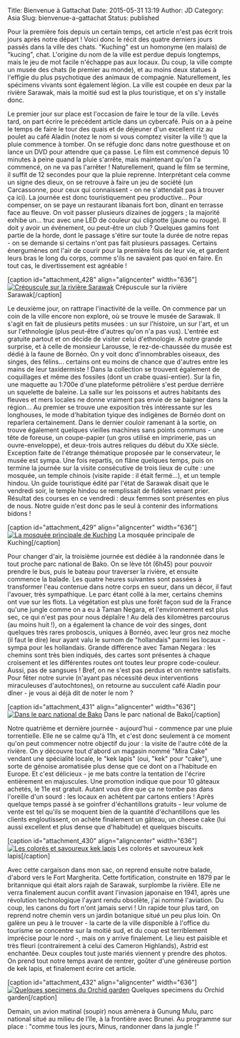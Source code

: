 Title: Bienvenue à Gattachat
Date: 2015-05-31 13:19
Author: JD
Category: Asia
Slug: bienvenue-a-gattachat
Status: published

Pour la première fois depuis un certain temps, cet article n'est pas
écrit trois jours après notre départ ! Voici donc le récit des quatre
derniers jours passés dans la ville des chats. "Kuching" est un homonyme
(en malais) de "kucing", chat. L'origine du nom de la ville est perdue
depuis longtemps, mais le jeu de mot facile n'échappe pas aux locaux. Du
coup, la ville compte un musée des chats (le premier au monde), et au
moins deux statues à l'effigie du plus psychotique des animaux de
compagnie. Naturellement, les spécimens vivants sont également légion.
La ville est coupée en deux par la rivière Sarawak, mais la moitié sud
est la plus touristique, et on s'y installe donc.

<!-- PELICAN_END_SUMMARY -->

Le premier jour sur place est l'occasion de faire le tour de la ville.
Levés tard, on part écrire le précédent article dans un cybercafé. Puis
on a à peine le temps de faire le tour des quais et de déjeuner d'un
excellent riz au poulet au café Aladin (notez le nom si vous comptez
visiter la ville !) que la pluie commence à tomber. On se réfugie donc
dans notre guesthouse et on lance un DVD pour attendre que ça passe. Le
film est commencé depuis 10 minutes à peine quand la pluie s'arrête,
mais maintenant qu'on l'a commencé, on ne va pas l'arrêter !
Naturellement, quand le film se termine, il suffit de 12 secondes pour
que la pluie reprenne. Interprétant cela comme un signe des dieux, on se
retrouve à faire un jeu de société (un Carcassonne, pour ceux qui
connaissent - on ne s'attendait pas à trouver ça ici). La journée est
donc touristiquement peu productive... Pour compenser, on se paye un
restaurant libanais fort bon, dînant en terrasse face au fleuve. On voit
passer plusieurs dizaines de joggers ; la majorité exhibe un... truc
avec une LED de couleur qui clignotte (jaune ou rouge). Il doit y avoir
un événement, ou peut-être un club ? Quelques gamins font partie de la
horde, dont le passage s'étire sur toute la durée de notre repas - on se
demande si certains n'ont pas fait plusieurs passages. Certains
énergumènes ont l'air de courir pour la première fois de leur vie, et
gardent leurs bras le long du corps, comme s'ils ne savaient pas quoi en
faire. En tout cas, le divertissement est agréable !

[caption id="attachment\_428" align="aligncenter"
width="636"][![Crépuscule sur la rivière
Sarawak](https://astridetjdenasie.files.wordpress.com/2015/05/sam_5887.jpg?w=636)](https://astridetjdenasie.files.wordpress.com/2015/05/sam_5887.jpg)
Crépuscule sur la rivière Sarawak[/caption]

Le deuxième jour, on rattrape l'inactivité de la veille. On commence par
un coin de la ville encore non exploré, où se trouve le musée de
Sarawak. Il s'agit en fait de plusieurs petits musées : un sur
l'histoire, un sur l'art, et un sur l'ethnologie (plus peut-être
d'autres qu'on n'a pas vus). L'entrée est gratuite partout et on décide
de visiter celui d'ethnologie. A notre grande surprise, et à celle de
monsieur Larousse, le rez-de-chaussée du musée est dédié à la faune de
Bornéo. On y voit donc d'innombrables oiseaux, des singes, des félins...
certains ont eu moins de chance que d'autres entre les mains de leur
taxidermiste ! Dans la collection se trouvent également de coquillages
et même des fossiles (dont un crabe quasi-entier). Sur la fin, une
maquette au 1:700e d'une plateforme pétrolière s'est perdue derrière un
squelette de baleine. La salle sur les poissons et autres habitants des
fleuves et mers locales ne donne vraiment pas envie de se baigner dans
la région... Au premier se trouve une exposition très intéressante sur
les longhouses, le mode d'habitation tyique des indigènes de Bornéo dont
on reparlera certainement. Dans le dernier couloir ramenant à la sortie,
on trouve également quelques vieilles machines sans points communs - une
tête de foreuse, un coupe-papier (un gros utilisé en imprimerie, pas un
ouvre-enveloppe), et deux-trois autres reliques du début du XXe siècle.
Exception faite de l'étrange thématique proposée par le conservateur, le
musée est sympa. Une fois repartis, on flâne quelques temps, puis on
termine la journée sur la visite consécutive de trois lieux de culte :
une mosquée, un temple chinois (visite rapide : il était fermé...), et
un temple hindou. Un guide touristique édité par l'état de Sarawak
disait que le vendredi soir, le temple hindou se remplissait de fidèles
venant prier. Résultat des courses en ce vendredi : deux femmes sont
présentes en plus de nous. Notre guide n'est donc pas le seul à contenir
des informations bidons !

[caption id="attachment\_429" align="aligncenter" width="636"][![La
mosquée principale de
Kuching](https://astridetjdenasie.files.wordpress.com/2015/05/sam_5898.jpg?w=636)](https://astridetjdenasie.files.wordpress.com/2015/05/sam_5898.jpg)
La mosquée principale de Kuching[/caption]

Pour changer d'air, la troisième journée est dédiée à la randonnée dans
le tout proche parc national de Bako. On se lève tôt (6h45) pour pouvoir
prendre le bus, puis le bateau pour traverser la rivière, et ensuite
commence la balade. Les quatre heures suivantes sont passées à
transformer l'eau contenue dans notre corps en sueur, dans un décor, il
faut l'avouer, très sympathique. Le parc étant collé à la mer, certains
chemins ont vue sur les flots. La végétation est plus une forêt façon
sud de la France qu'une jungle comme on a eu à Taman Negara, et
l'environnement est plus sec, ce qui n'est pas pour nous déplaîre ! Au
delà des kilomètres parcourus (au moins huit !), on a également la
chance de voir des singes, dont quelques très rares proboscis, uniques à
Bornéo, avec leur gros nez moche (il faut le dire) leur ayant valu le
surnom de "hollandais" parmi les locaux - sympa pour les hollandais.
Grande différence avec Taman Negara : les chemins sont très bien
indiqués, des cartes sont présentes à chaque croisement et les
différentes routes ont toutes leur propre code-couleur. Aussi, pas de
sangsues ! Bref, on ne s'est pas perdus et on rentre satisfaits. Pour
fêter notre survie (n'ayant pas nécessité deux interventions
miraculeuses d'autochtones), on retourne au succulent café Aladin pour
dîner - je vous ai déjà dit de noter le nom ?

[caption id="attachment\_431" align="aligncenter" width="636"][![Dans le
parc national de
Bako](https://astridetjdenasie.files.wordpress.com/2015/05/sam_5939.jpg?w=636)](https://astridetjdenasie.files.wordpress.com/2015/05/sam_5939.jpg)
Dans le parc national de Bako[/caption]

Notre quatrième et dernière journée - aujourd'hui - commence par une
pluie torrentielle. Elle ne se calme qu'à 11h, et c'est donc seulement à
ce moment qu'on peut commencer notre objectif du jour : la visite de
l'autre côté de la rivière. On y découvre tout d'abord un magasin nommé
"Mira Cake" vendant une spécialité locale, le "kek lapis" (oui, "kek"
pour "cake"), une sorte de génoise aromatisée plus dense que ce dont on
a l'habitude en Europe. Et c'est délicieux - je me bats contre la
tentation de l'écrire entièrement en majuscules. Une promotion indique
que pour 10 gâteaux achetés, le 11e est gratuit. Autant vous dire que ça
ne tombe pas dans l'oreille d'un sourd : les locaux en achètent par
cartons entiers ! Après quelque temps passé à se goinfrer d'échantillons
gratuits - leur volume de vente est tel qu'ils se moquent bien de la
quantité d'échantillons que les clients engloutissent, on achète
finalement un gâteau, un cheese cake (lui aussi excellent et plus dense
que d'habitude) et quelques biscuits.

[caption id="attachment\_430" align="aligncenter" width="636"][![Les
colorés et savoureux kek
lapis](https://astridetjdenasie.files.wordpress.com/2015/05/sam_5977.jpg?w=636)](https://astridetjdenasie.files.wordpress.com/2015/05/sam_5977.jpg)
Les colorés et savoureux kek lapis[/caption]

Avec cette cargaison dans mon sac, on reprend ensuite notre balade,
d'abord vers le Fort Margherita. Cette fortification, construite en 1879
par le britannique qui était alors rajah de Sarawak, surplombe la
rivière. Elle ne verra finalement aucun conflit avant l'invasion
japonaise en 1941, après une révolution technologique l'ayant rendu
obsolète, j'ai nommé l'aviation. Du coup, les canons du fort n'ont
jamais servi ! Un rapide tour plus tard, on reprend notre chemin vers un
jardin botanique situé un peu plus loin. On galère un peu à le trouver -
la carte de la ville disponible à l'office du tourisme se concentre sur
la moitié sud, et du coup est terriblement imprécise pour le nord -,
mais on y arrive finalement. Le lieu est paisible et très fleuri
(contrairement à celui des Cameron Highlands), Astrid est enchantée.
Deux couples tout juste mariés viennent y prendre des photos. On prend
tout notre temps avant de rentrer, goûter d'une généreuse portion de kek
lapis, et finalement écrire cet article.

[caption id="attachment\_432" align="aligncenter"
width="636"][![Quelques specimens du Orchid
garden](https://astridetjdenasie.files.wordpress.com/2015/05/pizap-com14330731792251.jpg?w=636)](https://astridetjdenasie.files.wordpress.com/2015/05/pizap-com14330731792251.jpg)
Quelques specimens du Orchid garden[/caption]

Demain, un avion matinal (soupir) nous amènera à Gunung Mulu, parc
national situé au milieu de l'île, à la frontière avec Brunei. Au
programme sur place : "comme tous les jours, Minus, randonner dans la
jungle !"

 

<div id="__hggasdgjhsagd_once" style="display:none;">

</div>

<div id="__if72ru4sdfsdfruh7fewui_once" style="display:none;">

</div>

<div id="__if72ru4sdfsdfrkjahiuyi_once" style="display:none;">

</div>

<div id="__zsc_once">

</div>
